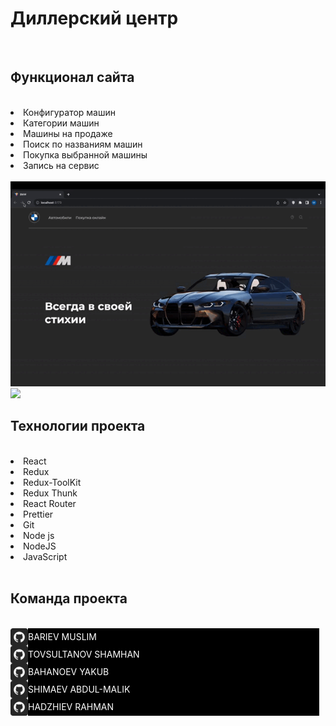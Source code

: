 <h1>Диллерский центр</h1>
<br>

<h2>Функционал сайта</h2>
<br>
<li>Конфигуратор машин</li>
<li>Категории машин</li>
<li>Машины на продаже</li>
<li>Поиск по названиям машин</li>
<li>Покупка выбранной машины</li>
<li>Запись на сервис</li>
<br>

<img src='main.gif'>

<img src='konfigurator.gif'>

<h2>Технологии проекта</h2>
<br>
<li>React</li>
<li>Redux</li>
<li>Redux-ToolKit</li>
<li>Redux Thunk</li>
<li>React Router</li>
<li>Prettier</li>
<li>Git</li>
<li>Node js</li>
<li>NodeJS</li>
<li>JavaScript</li>
<br>

<h2>Команда проекта</h2>
<br>
<a style="background-color: black; display: flex; align-items: center; text-decoration: none; color: #fff; margin-right: 10px;" href="https://github.com/mus1im03"><img width='28px' height='28px' src='./src/assets/img/3291667 (1).png'/> BARIEV MUSLIM</a>
<a style="background-color: black; display: flex; align-items: center; text-decoration: none; color: #fff; margin-right: 10px;" href="https://github.com/ltovsultanovl"><img width='28px' height='28px' src='./src/assets/img/3291667 (1).png'/> TOVSULTANOV SHAMHAN</a>
<a style="background-color: black; display: flex; align-items: center; text-decoration: none; color: #fff; margin-right: 10px;" href="https://github.com/YacubB"><img width='28px' height='28px' src='./src/assets/img/3291667 (1).png'/> BAHANOEV YAKUB</a>
<a style="background-color: black; display: flex; align-items: center; text-decoration: none; color: #fff; margin-right: 10px;" href="https://github.com/Halifat77"><img width='28px' height='28px' src='./src/assets/img/3291667 (1).png'/> SHIMAEV ABDUL-MALIK</a>
<a  style="background-color: black; display: flex; align-items: center; text-decoration: none; color: #fff; margin-right: 10px;" href="https://github.com/Rahman095"><img width='28px' height='28px' src='./src/assets/img/3291667 (1).png'/> HADZHIEV RAHMAN</a>